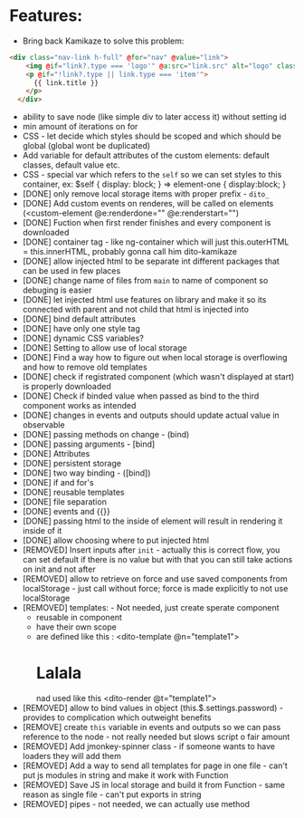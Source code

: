 # Features:
- Bring back Kamikaze to solve this problem:
```html
<div class="nav-link h-full" @for="nav" @value="link">
    <img @if="link?.type === 'logo'" @a:src="link.src" alt="logo" class="nav-logo">
    <p @if="!link?.type || link.type === 'item'">
      {{ link.title }}
    </p>
  </div>
```
- ability to save node (like simple div to later access it) without setting id
- min amount of iterations on for
- CSS - let decide which styles should be scoped and which should be global (global wont be duplicated)
- Add variable for default attributes of the custom elements: default classes, default value etc.
- CSS - special var which refers to the `self` so we can set styles to this container, ex: $self { display: block; } => element-one { display:block; }
- [DONE] only remove local storage items with proper prefix - `dito_`
- [DONE] Add custom events on renderes, will be called on elements (<custom-element @e:renderdone="" @e:renderstart="")
- [DONE] Fuction when first render finishes and every component is downloaded
- [DONE] container tag - like ng-container which will just this.outerHTML = this.innerHTML, probably gonna call him dito-kamikaze
- [DONE] allow injected html to be separate int different packages that can be used in few places
- [DONE] change name of files from `main` to name of component so debuging is easier
- [DONE] let injected html use features on library and make it so its connected with parent and not child that html is injected into
- [DONE] bind default attributes
- [DONE] have only one style tag
- [DONE] dynamic CSS variables?
- [DONE] Setting to allow use of local storage
- [DONE] Find a way how to figure out when local storage is overflowing and how to remove old templates
- [DONE] check if registrated component (which wasn't displayed at start) is properly downloaded
- [DONE] Check if binded value when passed as bind to the third component works as intended
- [DONE] changes in events and outputs should update actual value in observable
- [DONE] passing methods on change - (bind)
- [DONE] passing arguments - [bind]
- [DONE] Attributes
- [DONE] persistent storage
- [DONE] two way binding - ([bind])
- [DONE] if and for's
- [DONE] reusable templates
- [DONE] file separation
- [DONE] events and {{}}
- [DONE] passing html to the inside of element will result in rendering it inside of it
- [DONE] allow choosing where to put injected html
- [REMOVED] Insert inputs after `init` - actually this is correct flow, you can set default if there is no value but with that you can still take actions on init and not after
- [REMOVED] allow to retrieve on force and use saved components from localStorage - just call without force; force is made explicitly to not use localStorage
- [REMOVED] templates: - Not needed, just create sperate component
  - reusable in component
  - have their own scope
  - are defined like this : <dito-template @n="template1"> <h1>Lalala</h1> </dito-template> nad used like this <dito-render @t="template1"></dito-render>
- [REMOVED] allow to bind values in object (this.$.settings.password) - provides to complication which outweight benefits
- [REMOVE] create `this` variable in events and outputs so we can pass reference to the node - not really needed but slows script o fair amount
- [REMOVED] Add jmonkey-spinner class - if someone wants to have loaders they will add them
- [REMOVED] Add a way to send all templates for page in one file - can't put js modules in string and make it work with Function
- [REMOVED] Save JS in local storage and build it from Function - same reason as single file - can't put exports in string
- [REMOVED] pipes - not needed, we can actually use method

